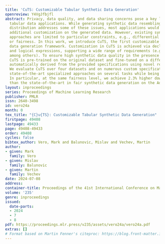 ```yaml
---
title: 'CuTS: Customizable Tabular Synthetic Data Generation'
openreview: Y4VgJfbjfl
abstract: Privacy, data quality, and data sharing concerns pose a key limitation for
  tabular data applications. While generating synthetic data resembling the original
  distribution addresses some of these issues, most applications would benefit from
  additional customization on the generated data. However, existing synthetic data
  approaches are limited to particular constraints, e.g., differential privacy (DP)
  or fairness. In this work, we introduce CuTS, the first customizable synthetic tabular
  data generation framework. Customization in CuTS is achieved via declarative statistical
  and logical expressions, supporting a wide range of requirements (e.g., DP or fairness,
  among others). To ensure high synthetic data quality in the presence of custom specifications,
  CuTS is pre-trained on the original dataset and fine-tuned on a differentiable loss
  automatically derived from the provided specifications using novel relaxations.
  We evaluate CuTS over four datasets and on numerous custom specifications, outperforming
  state-of-the-art specialized approaches on several tasks while being more general.
  In particular, at the same fairness level, we achieve 2.3% higher downstream accuracy
  than the state-of-the-art in fair synthetic data generation on the Adult dataset.
layout: inproceedings
series: Proceedings of Machine Learning Research
publisher: PMLR
issn: 2640-3498
id: vero24a
month: 0
tex_title: "{C}u{TS}: Customizable Tabular Synthetic Data Generation"
firstpage: 49408
lastpage: 49433
page: 49408-49433
order: 49408
cycles: false
bibtex_author: Vero, Mark and Balunovic, Mislav and Vechev, Martin
author:
- given: Mark
  family: Vero
- given: Mislav
  family: Balunovic
- given: Martin
  family: Vechev
date: 2024-07-08
address:
container-title: Proceedings of the 41st International Conference on Machine Learning
volume: '235'
genre: inproceedings
issued:
  date-parts:
  - 2024
  - 7
  - 8
pdf: https://proceedings.mlr.press/v235/assets/vero24a/vero24a.pdf
extras: []
# Format based on Martin Fenner's citeproc: https://blog.front-matter.io/posts/citeproc-yaml-for-bibliographies/
---
```

